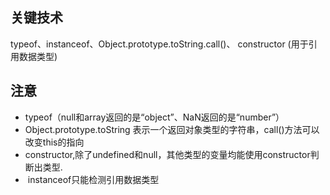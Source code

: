## 关键技术

typeof、instanceof、Object.prototype.toString.call()、 constructor (用于引用数据类型)

## 注意

- typeof（null和array返回的是“object”、NaN返回的是“number”）
- Object.prototype.toString 表示一个返回对象类型的字符串，call()方法可以改变this的指向
- constructor,除了undefined和null，其他类型的变量均能使用constructor判断出类型.
-  instanceof只能检测引用数据类型